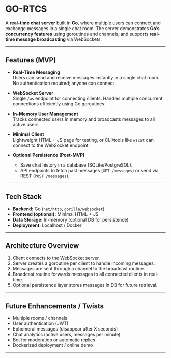 # GO-RTCS

A **real-time chat server** built in **Go**, where multiple users can connect and exchange messages in a single chat room. The server demonstrates **Go’s concurrency features** using goroutines and channels, and supports **real-time message broadcasting** via WebSockets.

---

## Features (MVP)

- **Real-Time Messaging**  
  Users can send and receive messages instantly in a single chat room. No authentication required; anyone can connect.

- **WebSocket Server**  
  Single `/ws` endpoint for connecting clients. Handles multiple concurrent connections efficiently using Go goroutines.

- **In-Memory User Management**  
  Tracks connected users in memory and broadcasts messages to all active users.

- **Minimal Client**  
  Lightweight HTML + JS page for testing, or CLI/tools like `wscat` can connect to the WebSocket endpoint.

- **Optional Persistence (Post-MVP)**  
  - Save chat history in a database (SQLite/PostgreSQL).  
  - API endpoints to fetch past messages (`GET /messages`) or send via REST (`POST /messages`).

---

## Tech Stack

- **Backend:** Go (`net/http`, `gorilla/websocket`)  
- **Frontend (optional):** Minimal HTML + JS  
- **Data Storage:** In-memory (optional DB for persistence)  
- **Deployment:** Localhost / Docker  

---

## Architecture Overview

1. Client connects to the WebSocket server.  
2. Server creates a goroutine per client to handle incoming messages.  
3. Messages are sent through a channel to the broadcast routine.  
4. Broadcast routine forwards messages to all connected clients in real-time.  
5. Optional persistence layer stores messages in DB for future retrieval.  

---

## Future Enhancements / Twists

- Multiple rooms / channels  
- User authentication (JWT)  
- Ephemeral messages (disappear after X seconds)  
- Chat analytics (active users, messages per minute)  
- Bot for moderation or automatic replies  
- Dockerized deployment / online demo  

---
